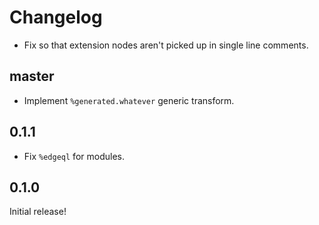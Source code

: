 # Changelog

- Fix so that extension nodes aren't picked up in single line comments.

## master

- Implement `%generated.whatever` generic transform.

## 0.1.1

- Fix `%edgeql` for modules.

## 0.1.0

Initial release!
